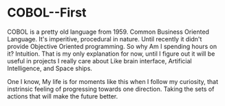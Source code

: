 # COBOL--First


COBOL is a pretty old language from 1959. Common Business Oriented Language. It's imperitive, procedural in nature. Until recently it didn't provide Objective Oriented programming. So why Am I spending hours on it? 
Intuition. That is my only explanation for now, until I figure out it will be useful in projects I really care about Like brain interface, Artificial Intelligence, and Space ships. 

One I know, My life is for moments like this when I follow my curiosity, that instrinsic feeling of progressing towards one direction. Taking the sets of actions that will make the future better.  
